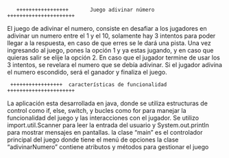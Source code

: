        +++++++++++++++++       Juego adivinar número      ++++++++++++++++++++++

El juego de adivinar el numero, consiste en desafiar a los jugadores en adivinar un
numero entre el 1 y el 10, solamente hay 3 intentos para poder llegar a la respuesta,
en caso de que erres se le dará una pista.
Una vez ingresando al juego, pones la opción 1 y ya estas jugando, y en caso que
quieras salir se elije la opción 2.
En caso que el jugador termine de usar los 3 intentos, se revelara el numero que se
debía adivinar. Si el jugador adivina el numero escondido, será el ganador y finaliza el
juego.


     +++++++++++++++++  características de funcionalidad   ++++++++++++++++++++++

La aplicación esta desarrollada en java, donde se utiliza estructuras de control como
if, else, switch, y bucles como for para manejar la funcionalidad del juego y las
interacciones con el jugador.
Se utilizo import.util.Scanner para leer la entrada del usuario y System.out.println
para mostrar mensajes en pantallas.
la clase “main” es el controlador principal del juego donde tiene el menú de opciones
la clase “adivinarNumero” contiene atributos y métodos para gestionar el juego
